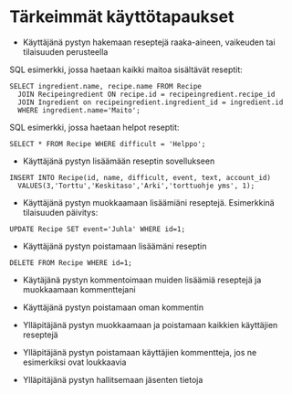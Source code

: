 # Tärkeimmät käyttötapaukset

- Käyttäjänä pystyn hakemaan reseptejä raaka-aineen, vaikeuden tai tilaisuuden perusteella

SQL esimerkki, jossa haetaan kaikki maitoa sisältävät reseptit:

```
SELECT ingredient.name, recipe.name FROM Recipe 
  JOIN Recipeingredient ON recipe.id = recipeingredient.recipe_id 
  JOIN Ingredient on recipeingredient.ingredient_id = ingredient.id 
  WHERE ingredient.name='Maito';
```

SQL esimerkki, jossa haetaan helpot reseptit:
```
SELECT * FROM Recipe WHERE difficult = 'Helppo'; 
```

- Käyttäjänä pystyn lisäämään reseptin sovellukseen
```
INSERT INTO Recipe(id, name, difficult, event, text, account_id) 
  VALUES(3,'Torttu','Keskitaso','Arki','torttuohje yms', 1);
```
- Käyttäjänä pystyn muokkaamaan lisäämiäni reseptejä.
Esimerkkinä tilaisuuden päivitys:
```
UPDATE Recipe SET event='Juhla' WHERE id=1;
```
- Käyttäjänä pystyn poistamaan lisäämäni reseptin
```
DELETE FROM Recipe WHERE id=1;
```
- Käytäjänä pystyn kommentoimaan muiden lisäämiä reseptejä ja muokkaamaan kommenttejani
- Käyttäjänä pystyn poistamaan oman kommentin

- Ylläpitäjänä pystyn muokkaamaan ja poistamaan kaikkien käyttäjien reseptejä 
- Ylläpitäjänä pystyn poistamaan käyttäjien kommentteja, jos ne esimerkiksi ovat loukkaavia
- Ylläpitäjänä pystyn hallitsemaan jäsenten tietoja
